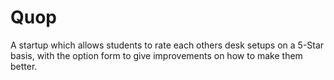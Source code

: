 # Quop
A startup which allows students to rate each others desk setups on a 5-Star basis, with the option form to give improvements on how to make them better.
